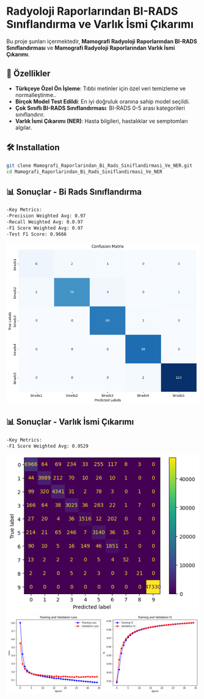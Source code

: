 # Radyoloji Raporlarından BI-RADS Sınıflandırma ve Varlık İsmi Çıkarımı 

Bu proje şunları içermektedir, **Mamografi Radyoloji Raporlarından BI-RADS Sınıflandırması** ve **Mamografi Radyoloji Raporlarından Varlık İsmi Çıkarımı**.

## 📌 Özellikler
- **Türkçeye Özel Ön İşleme**: Tıbbi metinler için özel veri temizleme ve normalleştirme..
- **Birçok Model Test Edildi**: En iyi doğruluk oranına sahip model seçildi.
- **Çok Sınıflı BI-RADS Sınıflandırması**: BI-RADS 0-5 arası kategorileri sınıflandırır.
- **Varlık İsmi Çıkarımı (NER)**: Hasta bilgileri, hastalıklar ve semptomları algılar.

## 🛠️ Installation
```bash
git clone Mamografi_Raporlarindan_Bi_Rads_Siniflandirmasi_Ve_NER.git
cd Mamografi_Raporlarindan_Bi_Rads_Siniflandirmasi_Ve_NER
```


## 📊 Sonuçlar - Bi Rads Sınıflandırma
```
-Key Metrics:
-Precision Weighted Avg: 0.97
-Recall Weighted Avg: 0.0.97
-F1 Score Weighted Avg: 0.97
-Test F1 Score: 0.9666

```

![Confussion Matrix](images/bi_rads_confusion_matrix.png)

## 📊 Sonuçlar - Varlık İsmi Çıkarımı
```
-Key Metrics:
-F1 Score Weighted Avg: 0.9529

```

![Confussion Matrix](images/ner_confusion_matrix.png)
![Confussion Matrix](images/ner_loss_and_f1.png)
